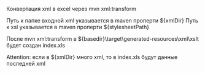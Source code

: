Конвертация xml в excel через mvn xml:transform

Путь к папке входной xml указывается в maven проперти ${xmlDir}
Путь к xsl указывается в maven проперти ${stylesheetPath}

После mvn xml:transform в ${basedir}\target\generated-resources\xml\xslt будет создан index.xls

Attention: если в ${xmlDir} много xml, то в index.xls будут данные последней xml